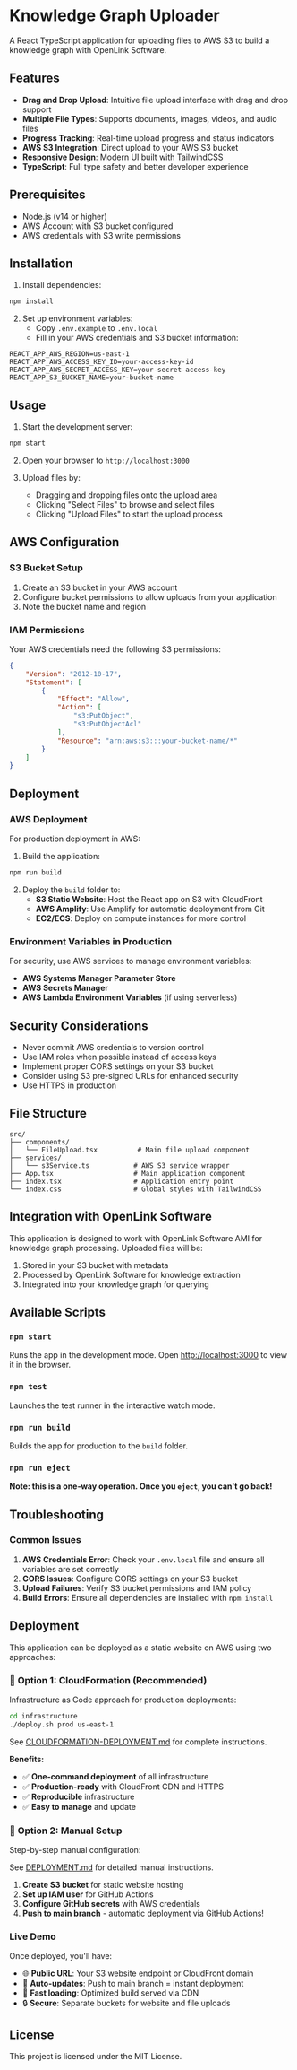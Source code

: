 # Knowledge Graph Uploader

A React TypeScript application for uploading files to AWS S3 to build a knowledge graph with OpenLink Software.

## Features

- **Drag and Drop Upload**: Intuitive file upload interface with drag and drop support
- **Multiple File Types**: Supports documents, images, videos, and audio files
- **Progress Tracking**: Real-time upload progress and status indicators
- **AWS S3 Integration**: Direct upload to your AWS S3 bucket
- **Responsive Design**: Modern UI built with TailwindCSS
- **TypeScript**: Full type safety and better developer experience

## Prerequisites

- Node.js (v14 or higher)
- AWS Account with S3 bucket configured
- AWS credentials with S3 write permissions

## Installation

1. Install dependencies:
```bash
npm install
```

2. Set up environment variables:
   - Copy `.env.example` to `.env.local`
   - Fill in your AWS credentials and S3 bucket information:

```env
REACT_APP_AWS_REGION=us-east-1
REACT_APP_AWS_ACCESS_KEY_ID=your-access-key-id
REACT_APP_AWS_SECRET_ACCESS_KEY=your-secret-access-key
REACT_APP_S3_BUCKET_NAME=your-bucket-name
```

## Usage

1. Start the development server:
```bash
npm start
```

2. Open your browser to `http://localhost:3000`

3. Upload files by:
   - Dragging and dropping files onto the upload area
   - Clicking "Select Files" to browse and select files
   - Clicking "Upload Files" to start the upload process

## AWS Configuration

### S3 Bucket Setup
1. Create an S3 bucket in your AWS account
2. Configure bucket permissions to allow uploads from your application
3. Note the bucket name and region

### IAM Permissions
Your AWS credentials need the following S3 permissions:
```json
{
    "Version": "2012-10-17",
    "Statement": [
        {
            "Effect": "Allow",
            "Action": [
                "s3:PutObject",
                "s3:PutObjectAcl"
            ],
            "Resource": "arn:aws:s3:::your-bucket-name/*"
        }
    ]
}
```

## Deployment

### AWS Deployment
For production deployment in AWS:

1. Build the application:
```bash
npm run build
```

2. Deploy the `build` folder to:
   - **S3 Static Website**: Host the React app on S3 with CloudFront
   - **AWS Amplify**: Use Amplify for automatic deployment from Git
   - **EC2/ECS**: Deploy on compute instances for more control

### Environment Variables in Production
For security, use AWS services to manage environment variables:
- **AWS Systems Manager Parameter Store**
- **AWS Secrets Manager**
- **AWS Lambda Environment Variables** (if using serverless)

## Security Considerations

- Never commit AWS credentials to version control
- Use IAM roles when possible instead of access keys
- Implement proper CORS settings on your S3 bucket
- Consider using S3 pre-signed URLs for enhanced security
- Use HTTPS in production

## File Structure

```
src/
├── components/
│   └── FileUpload.tsx          # Main file upload component
├── services/
│   └── s3Service.ts           # AWS S3 service wrapper
├── App.tsx                    # Main application component
├── index.tsx                  # Application entry point
└── index.css                  # Global styles with TailwindCSS
```

## Integration with OpenLink Software

This application is designed to work with OpenLink Software AMI for knowledge graph processing. Uploaded files will be:

1. Stored in your S3 bucket with metadata
2. Processed by OpenLink Software for knowledge extraction
3. Integrated into your knowledge graph for querying

## Available Scripts

### `npm start`
Runs the app in the development mode. Open [http://localhost:3000](http://localhost:3000) to view it in the browser.

### `npm test`
Launches the test runner in the interactive watch mode.

### `npm run build`
Builds the app for production to the `build` folder.

### `npm run eject`
**Note: this is a one-way operation. Once you `eject`, you can't go back!**

## Troubleshooting

### Common Issues

1. **AWS Credentials Error**: Check your `.env.local` file and ensure all variables are set correctly
2. **CORS Issues**: Configure CORS settings on your S3 bucket
3. **Upload Failures**: Verify S3 bucket permissions and IAM policy
4. **Build Errors**: Ensure all dependencies are installed with `npm install`

## Deployment

This application can be deployed as a static website on AWS using two approaches:

### 🚀 **Option 1: CloudFormation (Recommended)**
Infrastructure as Code approach for production deployments:

```bash
cd infrastructure
./deploy.sh prod us-east-1
```

See [CLOUDFORMATION-DEPLOYMENT.md](./CLOUDFORMATION-DEPLOYMENT.md) for complete instructions.

**Benefits:**
- ✅ **One-command deployment** of all infrastructure
- ✅ **Production-ready** with CloudFront CDN and HTTPS
- ✅ **Reproducible** infrastructure
- ✅ **Easy to manage** and update

### 📝 **Option 2: Manual Setup**
Step-by-step manual configuration:

See [DEPLOYMENT.md](./DEPLOYMENT.md) for detailed manual instructions.

1. **Create S3 bucket** for static website hosting
2. **Set up IAM user** for GitHub Actions
3. **Configure GitHub secrets** with AWS credentials
4. **Push to main branch** - automatic deployment via GitHub Actions!

### Live Demo
Once deployed, you'll have:
- 🌐 **Public URL**: Your S3 website endpoint or CloudFront domain
- 🔄 **Auto-updates**: Push to main branch = instant deployment
- 🚀 **Fast loading**: Optimized build served via CDN
- 🔒 **Secure**: Separate buckets for website and file uploads

## License

This project is licensed under the MIT License.